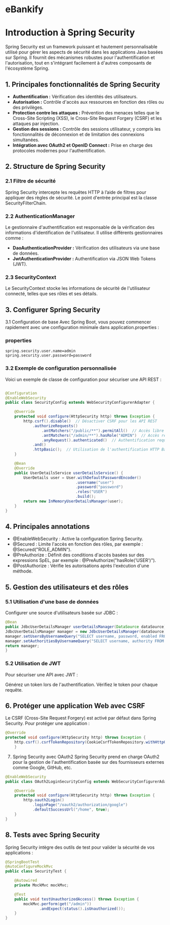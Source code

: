 # eBankify

# Introduction à Spring Security
Spring Security est un framework puissant et hautement personnalisable utilisé pour gérer les aspects de sécurité dans les applications Java basées sur Spring. Il fournit des mécanismes robustes pour l'authentification et l'autorisation, tout en s'intégrant facilement à d'autres composants de l'écosystème Spring.

## 1. Principales fonctionnalités de Spring Security
   - **Authentification :** Vérification des identités des utilisateurs.
   - **Autorisation :** Contrôle d'accès aux ressources en fonction des rôles ou des privilèges.
   - **Protection contre les attaques :** Prévention des menaces telles que le Cross-Site Scripting (XSS), le Cross-Site Request Forgery (CSRF) et les attaques par injection.
   - **Gestion des sessions :** Contrôle des sessions utilisateur, y compris les fonctionnalités de déconnexion et de limitation des connexions simultanées.
   - **Intégration avec OAuth2 et OpenID Connect :** Prise en charge des protocoles modernes pour l'authentification.
## 2. Structure de Spring Security
   ### 2.1 Filtre de sécurité
   Spring Security intercepte les requêtes HTTP à l’aide de filtres pour appliquer des règles de sécurité. Le point d'entrée principal est la classe SecurityFilterChain.

   ### 2.2 AuthenticationManager
Le gestionnaire d'authentification est responsable de la vérification des informations d'identification de l'utilisateur. Il utilise différents gestionnaires comme :

- **DaoAuthenticationProvider :** Vérification des utilisateurs via une base de données.
- **JwtAuthenticationProvider :** Authentification via JSON Web Tokens (JWT).
### 2.3 SecurityContext
Le SecurityContext stocke les informations de sécurité de l'utilisateur connecté, telles que ses rôles et ses détails.

## 3. Configurer Spring Security
   3.1 Configuration de base
   Avec Spring Boot, vous pouvez commencer rapidement avec une configuration minimale dans application.properties :

### properties
```properties
spring.security.user.name=admin
spring.security.user.password=password
```
### 3.2 Exemple de configuration personnalisée
Voici un exemple de classe de configuration pour sécuriser une API REST :

```java

@Configuration
@EnableWebSecurity
public class SecurityConfig extends WebSecurityConfigurerAdapter {

    @Override
    protected void configure(HttpSecurity http) throws Exception {
        http.csrf().disable()  // Désactiver CSRF pour les API REST
            .authorizeRequests()
                .antMatchers("/public/**").permitAll()  // Accès libre
                .antMatchers("/admin/**").hasRole("ADMIN")  // Accès réservé
                .anyRequest().authenticated()  // Authentification requise
            .and()
            .httpBasic();  // Utilisation de l'authentification HTTP Basic
    }

    @Bean
    @Override
    public UserDetailsService userDetailsService() {
        UserDetails user = User.withDefaultPasswordEncoder()
                               .username("user")
                               .password("password")
                               .roles("USER")
                               .build();
        return new InMemoryUserDetailsManager(user);
    }
}
```
## 4. Principales annotations
- @EnableWebSecurity : Active la configuration Spring Security.
- @Secured : Limite l'accès en fonction des rôles, par exemple : @Secured("ROLE_ADMIN").
- @PreAuthorize : Définit des conditions d'accès basées sur des expressions SpEL, par exemple : @PreAuthorize("hasRole('USER')").
- @PostAuthorize : Vérifie les autorisations après l'exécution d'une méthode.
## 5. Gestion des utilisateurs et des rôles
   ### 5.1 Utilisation d'une base de données
   Configurer une source d'utilisateurs basée sur JDBC :

```java
@Bean
public JdbcUserDetailsManager userDetailsManager(DataSource dataSource) {
JdbcUserDetailsManager manager = new JdbcUserDetailsManager(dataSource);
manager.setUsersByUsernameQuery("SELECT username, password, enabled FROM users WHERE username = ?");
manager.setAuthoritiesByUsernameQuery("SELECT username, authority FROM authorities WHERE username = ?");
return manager;
}
```
### 5.2 Utilisation de JWT
Pour sécuriser une API avec JWT :

Générez un token lors de l'authentification.
Vérifiez le token pour chaque requête.
## 6. Protéger une application Web avec CSRF
   Le CSRF (Cross-Site Request Forgery) est activé par défaut dans Spring Security. Pour protéger une application :

```java
@Override
protected void configure(HttpSecurity http) throws Exception {
    http.csrf().csrfTokenRepository(CookieCsrfTokenRepository.withHttpOnlyFalse());
    }
```
7. Spring Security avec OAuth2
   Spring Security prend en charge OAuth2 pour la gestion de l'authentification basée sur des fournisseurs externes comme Google, GitHub, etc.

```java
@EnableWebSecurity
public class OAuth2LoginSecurityConfig extends WebSecurityConfigurerAdapter {

    @Override
    protected void configure(HttpSecurity http) throws Exception {
        http.oauth2Login()
            .loginPage("/oauth2/authorization/google")
            .defaultSuccessUrl("/home", true);
    }
}
```
## 8. Tests avec Spring Security
   Spring Security intègre des outils de test pour valider la sécurité de vos applications :

```java
@SpringBootTest
@AutoConfigureMockMvc
public class SecurityTest {

    @Autowired
    private MockMvc mockMvc;

    @Test
    public void testUnauthorizedAccess() throws Exception {
        mockMvc.perform(get("/admin"))
               .andExpect(status().isUnauthorized());
    }
}
```
